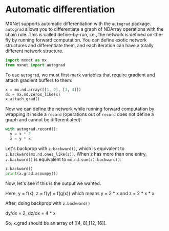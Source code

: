 # Automatic differentiation

MXNet supports automatic differentiation with the `autograd` package.
`autograd` allows you to differentiate a graph of NDArray operations
with the chain rule.
This is called define-by-run, i.e., the network is defined on-the-fly by
running forward computation. You can define exotic network structures
and differentiate them, and each iteration can have a totally different
network structure.

```python
import mxnet as mx
from mxnet import autograd
```

To use `autograd`, we must first mark variables that require gradient and
attach gradient buffers to them:

```python
x = mx.nd.array([[1, 2], [3, 4]])
dx = mx.nd.zeros_like(x)
x.attach_grad()
```

Now we can define the network while running forward computation by wrapping
it inside a `record` (operations out of `record` does not define
a graph and cannot be differentiated):

```python
with autograd.record():
  y = x * 2
  z = y * x
```

Let's backprop with `z.backward()`, which is equivalent to
`z.backward(mx.nd.ones_like(z))`. When z has more than one entry, `z.backward()`
is equivalent to `mx.nd.sum(z).backward()`:

```python
z.backward()
print(x.grad.asnumpy())
```

Now, let's see if this is the output we wanted.

Here, y = f(x), z = f(y) = f(g(x))
which means y = 2 * x and z = 2 * x * x.

After, doing backprop with `z.backward()`

dy/dx = 2,
dz/dx = 4 * x

So, x.grad should be an array of [[4, 8],[12, 16]].
